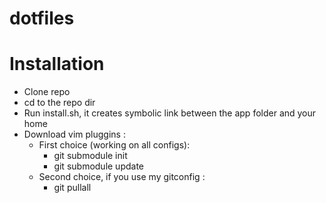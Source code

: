 dotfiles
=============

# Installation

* Clone repo
* cd to the repo dir
* Run install.sh, it creates symbolic link between the app folder and your home
* Download vim pluggins :
	* First choice (working on all configs):
		* git submodule init
		* git submodule update
	* Second choice, if you use my gitconfig :
		* git pullall
